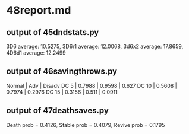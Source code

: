 # 48report.md #

## output of 45dndstats.py ##

3D6 average: 10.5275, 3D6r1 average: 12.0068, 3d6x2 average: 17.8659, 4D6d1 average: 12.2499


## output of 46savingthrows.py ##

 Normal |	Adv	| Disadv
DC 5	| 0.7988 | 0.9598 | 0.627
DC 10 |	0.5608	| 0.7974 |	0.2976
DC 15 | 	0.3156 | 	0.511	| 0.0911


## output of 47deathsaves.py ##

Death prob = 0.4126, Stable prob = 0.4079, Revive prob = 0.1795
